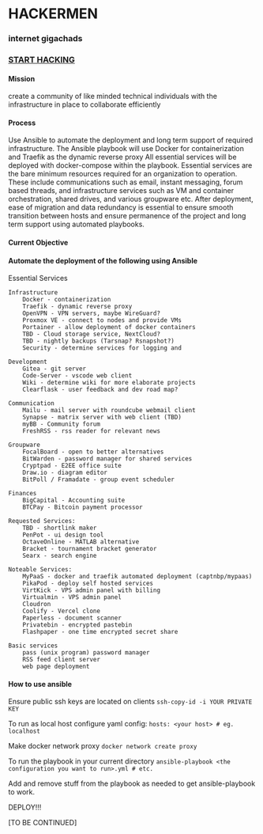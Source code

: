 # HACKERMEN
### internet gigachads

### [START HACKING](https://github.com/HACKERMEN-ORG/hackermen-deployables/tree/main/hackermen)

#### Mission
create a community of like minded technical individuals with the infrastructure in place to collaborate efficiently

#### Process
Use Ansible to automate the deployment and long term support of required infrastructure.
The Ansible playbook will use Docker for containerization and Traefik as the dynamic reverse proxy
All essential services will be deployed with docker-compose within the playbook.
Essential services are the bare minimum resources required for an organization to operation.
These include communications such as email, instant messaging, forum based threads, and infrastructure services such as VM and container orchestration, shared drives, and various groupware etc.
After deployment, ease of migration and data redundancy is essential to ensure smooth transition between hosts and ensure permanence of the project and long term support using automated playbooks.

#### Current Objective

#### Automate the deployment of the following using Ansible
 Essential Services

    Infrastructure
        Docker - containerization
        Traefik - dynamic reverse proxy
        OpenVPN - VPN servers, maybe WireGuard?
        Proxmox VE - connect to nodes and provide VMs
        Portainer - allow deployment of docker containers
        TBD - Cloud storage service, NextCloud?
        TBD - nightly backups (Tarsnap? Rsnapshot?)
        Security - determine services for logging and 
    
    Development
        Gitea - git server
        Code-Server - vscode web client
        Wiki - determine wiki for more elaborate projects
        Clearflask - user feedback and dev road map?

    Communication
        Mailu - mail server with roundcube webmail client
        Synapse - matrix server with web client (TBD)
        myBB - Community forum
        FreshRSS - rss reader for relevant news

    Groupware
        FocalBoard - open to better alternatives
        BitWarden - password manager for shared services
        Cryptpad - E2EE office suite
        Draw.io - diagram editor
        BitPoll / Framadate - group event scheduler

    Finances
        BigCapital - Accounting suite
        BTCPay - Bitcoin payment processor
    
    Requested Services:
        TBD - shortlink maker
        PenPot - ui design tool
        OctaveOnline - MATLAB alternative
        Bracket - tournament bracket generator
        Searx - search engine

    Noteable Services:
        MyPaaS - docker and traefik automated deployment (captnbp/mypaas)
        PikaPod - deploy self hosted services
        VirtKick - VPS admin panel with billing
        Virtualmin - VPS admin panel
        Cloudron
        Coolify - Vercel clone
        Paperless - document scanner 
        Privatebin - encrypted pastebin
        Flashpaper - one time encrypted secret share

    Basic services
        pass (unix program) password manager
        RSS feed client server
        web page deployment

#### How to use ansible
Ensure public ssh keys are located on clients
`ssh-copy-id -i YOUR PRIVATE KEY`

To run as local host configure yaml config:
`hosts: <your host> # eg. localhost`

Make docker network proxy
`docker network create proxy`

To run the playbook in your current directory
`ansible-playbook <the configuration you want to run>.yml # etc.`

Add and remove stuff from the playbook as needed to get ansible-playbook to work.

DEPLOY!!!

[TO BE CONTINUED] 


